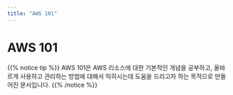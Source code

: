 ```yaml
---
title: "AWS 101"
---
```


# AWS 101


{{% notice tip %}}
AWS 101은 AWS 리소스에 대한 기본적인 개념을 공부하고, 올바르게 사용하고 관리하는 방법에 대해서 익히시는데 도움을 드리고자 하는 목적으로 만들어진 문서입니다.
{{% /notice %}}


